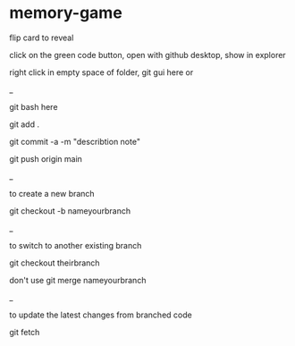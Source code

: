 # memory-game
flip card to reveal

click on the green code button, open with github desktop, show in explorer

right click in empty space of folder, git gui here or 

_

git bash here

git add .

git commit -a -m "describtion note"

git push origin main

_

to create a new branch

git checkout -b nameyourbranch

_

to switch to another existing branch

git checkout theirbranch

don't use git merge nameyourbranch

_

to update the latest changes from branched code

git fetch

